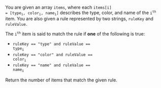 You are given an array `items`, where each <code>items[i] = [type<sub>i</sub>, color<sub>i</sub>, name<sub>i</sub>]</code> describes the type, color, and name of the <code>i<sup>th</sup></code> item. You are also given a rule represented by two strings, `ruleKey` and `ruleValue`.

The <code>i<sup>th</sup></code> item is said to match the rule if **one** of the following is true:

- <code>ruleKey == "type" and ruleValue == type<sub>i</sub></code>
- <code>ruleKey == "color" and ruleValue == color<sub>i</sub></code>
- <code>ruleKey == "name" and ruleValue == name<sub>i</sub></code>

Return the number of items that match the given rule.